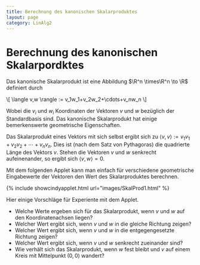 ```yaml
---
title: Berechnung des kanonischen Skalarproduktes
layout: page
category: LinAlg2
---
```



# Berechnung des kanonischen Skalarpordktes

Das kanonische Skalarprodukt ist eine Abbildung $\R^n \times\R^n \to \R$ definiert durch

\\[
\langle v,w \rangle := v_1w_1+v_2w_2+\cdots+v_nw_n
\\]

Wobei die $v_i$ und $w_i$ Koordinaten der Vektoren $v$ und $w$  bezüglich der Standardbasis sind.
Das kanonische Skalarprodukt hat einige bemerkenswerte geometrische Eigenschaften.

Das Skalarprodukt eines Vektors mit sich selbst ergibt sich zu
$\langle v,v \rangle := v_1v_1+v_2v_2+\cdots+v_nv_n$. Dies ist (nach dem Satz von Pythagoras) die quadrierte Länge des Vektors $v$.
Stehen die Vektoren $v$ und $w$ senkrecht aufeinenander, so ergibt sich $\langle v,w \rangle = 0$.

Mit dem folgenden Applet kann man einfach für verschiedene geometrische Eingabewerte der Vektoren
den Wert des Skalarproduktes berechnen.

{% include showcindyapplet.html url="images/SkalProd1.html" %}



Hier einige Vorschläge für Experiente mit dem Applet.
   * Welche Werte ergeben sich für das Skalarprodukt, wenn $v$ und $w$ auf den Koordinatenachsen liegen?
   * Welcher Wert ergibt sich, wenn $v$ und $w$  in die gleiche Richtung zeigen?
   * Welcher Wert ergibt sich, wenn $v$ und $w$  in die entgegengesetzte Richtung zeigen?
   * Welcher Wert ergibt sich, wenn $v$ und $w$  senkrecht zueinander sind?
   * Wie verhält sich das Skalarprodukt, wenn $w$ fest bleibt und $v$ auf einem Kreis mit Mittelpunkt $(0,0)$ wandert?
